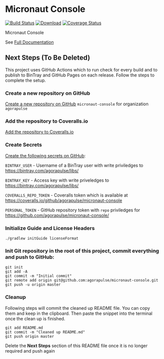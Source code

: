 # Micronaut Console

[![Build Status](https://github.com/agorapulse/micronaut-console/workflows/Check/badge.svg)](https://github.com/agorapulse/micronaut-console/actions)
[![Download](https://api.bintray.com/packages/agorapulse/libs/micronaut-console/images/download.svg)](https://bintray.com/agorapulse/libs/micronaut-console/_latestVersion)
[![Coverage Status](https://coveralls.io/repos/github/agorapulse/micronaut-console/badge.svg?branch=master)](https://coveralls.io/github/agorapulse/micronaut-console?branch=master)

Micronaut Console

See [Full Documentation][DOCS]

[DOCS]: https://agorapulse.github.io/micronaut-console


## Next Steps (To Be Deleted)

This project uses GitHub Actions which to run check for every build and to publish to BinTray and GitHub Pages on each release. Follow the steps to complete the setup.

### Create a new repository on GitHub 
[Create a new repository on GitHub][1] `micronaut-console` for organization `agorapulse`

### Add the repository to Coveralls.io

[Add the repository to Coveralls.io][2]

### Create Secrets
[Create the following secrets on GitHub][3]:

`BINTRAY_USER` - Username of a BinTray user with write priviledges to https://bintray.com/agorapulse/libs/

`BINTRAY_KEY` - Access key with write priveledges to https://bintray.com/agorapulse/libs/

`COVERALLS_REPO_TOKEN` - Coveralls token which is available at https://coveralls.io/github/agorapulse/micronaut-console

`PERSONAL_TOKEN` - GitHub repository token with `repo` priviledges for https://github.com/agorapulse/micronaut-console/
 
### Initialize Guide and License Headers

```
./gradlew initGuide licenseFormat
```
 
### Init Git repository in the root of this project, commit everything and push to GitHub:
  
```
git init
git add -A
git commit -m "Initial commit"
git remote add origin git@github.com:agorapulse/micronaut-console.git
git push -u origin master
```

### Cleanup

Following steps will commit the cleaned up README file. You can copy them and keep in the clipboard. 
Then paste the snippet into the terminal once the clean up is finished. 
```
git add README.md
git commit -m "Cleaned up README.md"
git push origin master
```

Delete the **Next Steps** section of this README file once it is no longer required and push again 

[1]: https://github.com/new
[2]: https://coveralls.io/repos/new
[3]: https://github.com/agorapulse/micronaut-console/settings/secrets
